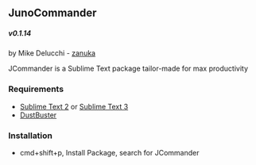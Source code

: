 ## JunoCommander
##### v0.1.14
by Mike Delucchi - [zanuka](https://github.com/zanuka)

JCommander is a Sublime Text package tailor-made for max productivity

### Requirements

- [Sublime Text 2](http://www.sublimetext.com/2) or [Sublime Text 3](http://www.sublimetext.com/3)
- [DustBuster](https://packagecontrol.io/packages/DustBuster)

### Installation
- cmd+shift+p, Install Package, search for JCommander

